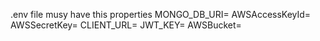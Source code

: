 .env file musy have this properties
MONGO_DB_URI=
AWSAccessKeyId=
AWSSecretKey=
CLIENT_URL=
JWT_KEY=
AWSBucket=
